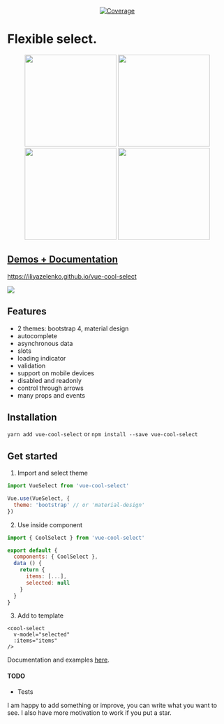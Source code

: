   <p align="center">
    <a href="https://codecov.io/gh/vuetifyjs/vuetify">
      <img src="https://img.shields.io/codecov/c/github/iliyaZelenko/vue-cool-select.svg" alt="Coverage">
    </a>
  </p>

# Flexible select.

<div style="text-align: center">
  <img src="https://i.imgur.com/z7XdAkb.png?3" width="210px;">
  <img src="https://i.imgur.com/Ko1XsvT.png" width="210px;">
  <img src="https://i.imgur.com/FeOD4Go.png" width="210px;">
  <img src="https://i.imgur.com/38xQWCg.png" width="210px;">
</div>

## [Demos + Documentation](https://iliyazelenko.github.io/vue-cool-select)

https://iliyazelenko.github.io/vue-cool-select

[![](https://i.imgur.com/XqHoHxM.png)](https://iliyazelenko.github.io/vue-cool-select)

## Features

- 2 themes: bootstrap 4, material design
- autocomplete
- asynchronous data
- slots
- loading indicator
- validation
- support on mobile devices
- disabled and readonly
- control through arrows
- many props and events

## Installation

`yarn add vue-cool-select` or `npm install --save vue-cool-select`

## Get started

1. Import and select theme
  ```js
  import VueSelect from 'vue-cool-select'
  
  Vue.use(VueSelect, {
    theme: 'bootstrap' // or 'material-design'
  })
  ```

2. Use inside component
```js
import { CoolSelect } from 'vue-cool-select'

export default {
  components: { CoolSelect },
  data () {
    return {
      items: [...],
      selected: null
    }
  }
}
```

3. Add to template
```vue
<cool-select
  v-model="selected"
  :items="items"
/>
```

Documentation and examples [here](https://iliyazelenko.github.io/vue-cool-select).

#### TODO
- Tests

I am happy to add something or improve, you can write what you want to see.
I also have more motivation to work if you put a star.
